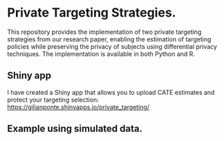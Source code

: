 # Private Targeting Strategies.
This repository provides the implementation of two private targeting strategies from our research paper, enabling the estimation of targeting policies while preserving the privacy of subjects using differential privacy techniques. The implementation is available in both Python and R.

## Shiny app
I have created a Shiny app that allows you to upload CATE estimates and protect your targeting selection: https://gilianponte.shinyapps.io/private_targeting/

## Example using simulated data.
